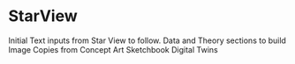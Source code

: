 # StarView
Initial Text inputs from Star View to follow.
Data and Theory sections to build
Image Copies from Concept Art
Sketchbook Digital Twins
